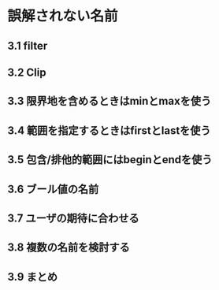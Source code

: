 # 誤解されない名前


## 3.1 filter

## 3.2 Clip


## 3.3 限界地を含めるときはminとmaxを使う

## 3.4 範囲を指定するときはfirstとlastを使う

## 3.5 包含/排他的範囲にはbeginとendを使う

## 3.6 ブール値の名前

## 3.7 ユーザの期待に合わせる


## 3.8 複数の名前を検討する

## 3.9 まとめ